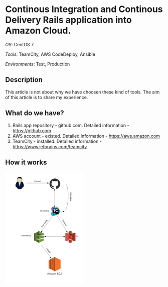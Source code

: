 
# Continous Integration and Continous Delivery Rails application into Amazon Cloud.
*OS*: CentOS 7

*Tools*: TeamCity, AWS CodeDeploy, Ansible

*Environments*: Test, Production 

## Description
This article is not about why we have choosen these kind of tools.
The aim of this article is to share my experience. 

## What do we have?
1. Rails app repository - github.com. Detailed information -https://github.com
2. AWS account - existed. Detailed information - https://aws.amazon.com
3. TeamCity - installed. Detailed information - https://www.jetbrains.com/teamcity

## How it works
<img src="Scheme2.png" width="250">
